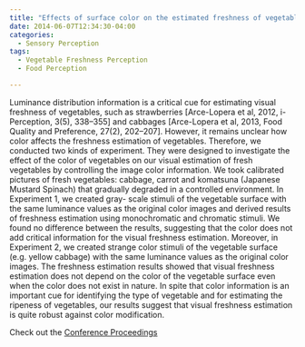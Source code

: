 ```yaml
---
title: "Effects of surface color on the estimated freshness of vegetables"
date: 2014-06-07T12:34:30-04:00
categories:
  - Sensory Perception
tags:
  - Vegetable Freshness Perception
  - Food Perception

---
```

Luminance distribution information is a critical cue for estimating visual freshness of
vegetables, such as strawberries [Arce-Lopera et al, 2012, i-Perception, 3(5), 338–355] and
cabbages [Arce-Lopera et al, 2013, Food Quality and Preference, 27(2), 202–207].
However, it remains unclear how color affects the freshness estimation of vegetables.
Therefore, we conducted two kinds of experiment. They were designed to investigate the
effect of the color of vegetables on our visual estimation of fresh vegetables by controlling
the image color information. We took calibrated pictures of fresh vegetables: cabbage,
carrot and komatsuna (Japanese Mustard Spinach) that gradually degraded in a controlled
environment. In Experiment 1, we created gray- scale stimuli of the vegetable surface with
the same luminance values as the original color images and derived results of freshness
estimation using monochromatic and chromatic stimuli. We found no difference between
the results, suggesting that the color does not add critical information for the visual
freshness estimation. Moreover, in Experiment 2, we created strange color stimuli of the
vegetable surface (e.g. yellow cabbage) with the same luminance values as the original
color images. The freshness estimation results showed that visual freshness estimation does
not depend on the color of the vegetable surface even when the color does not exist in
nature. In spite that color information is an important cue for identifying the type of
vegetable and for estimating the ripeness of vegetables, our results suggest that visual
freshness estimation is quite robust against color modification.

Check out the [Conference Proceedings][URL] 

[URL]:   https://www.aic-color.org/resources/Documents/aic2014proc.pdf